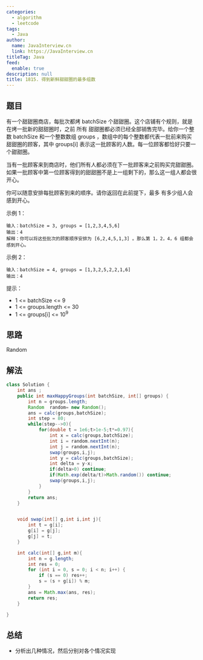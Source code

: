 ```yaml
---
categories: 
  - algorithm
  - leetcode
tags: 
  - Java
author: 
  name: JavaInterview.cn
  link: https://JavaInterview.cn
titleTag: Java
feed: 
  enable: true
description: null
title: 1815. 得到新鲜甜甜圈的最多组数
---
```


## 题目

有一个甜甜圈商店，每批次都烤 batchSize 个甜甜圈。这个店铺有个规则，就是在烤一批新的甜甜圈时，之前 所有 甜甜圈都必须已经全部销售完毕。给你一个整数 batchSize 和一个整数数组 groups ，数组中的每个整数都代表一批前来购买甜甜圈的顾客，其中 groups[i] 表示这一批顾客的人数。每一位顾客都恰好只要一个甜甜圈。

当有一批顾客来到商店时，他们所有人都必须在下一批顾客来之前购买完甜甜圈。如果一批顾客中第一位顾客得到的甜甜圈不是上一组剩下的，那么这一组人都会很开心。

你可以随意安排每批顾客到来的顺序。请你返回在此前提下，最多 有多少组人会感到开心。



示例 1：

    输入：batchSize = 3, groups = [1,2,3,4,5,6]
    输出：4
    解释：你可以将这些批次的顾客顺序安排为 [6,2,4,5,1,3] 。那么第 1，2，4，6 组都会感到开心。
示例 2：

    输入：batchSize = 4, groups = [1,3,2,5,2,2,1,6]
    输出：4


提示：

* 1 <= batchSize <= 9
* 1 <= groups.length <= 30
* 1 <= groups[i] <= 10<sup>9</sup>



## 思路

Random

## 解法
```java
class Solution {
    int ans ;
    public int maxHappyGroups(int batchSize, int[] groups) {
        int n = groups.length;
        Random  random= new Random();
        ans = calc(groups,batchSize);
        int step = 80;
        while(step-->0){
            for(double t = 1e6;t>1e-5;t*=0.97){
                int x = calc(groups,batchSize);
                int i = random.nextInt(n);
                int j = random.nextInt(n);
                swap(groups,i,j);
                int y = calc(groups,batchSize);
                int delta = y-x;
                if(delta>0) continue;
                if(Math.exp(delta/t)>Math.random()) continue;
                swap(groups,i,j); 
            }
        }
        return ans;
    }


    void swap(int[] g,int i,int j){
        int t = g[i];
        g[i] = g[j];
        g[j] = t;
    }

    int calc(int[] g,int m){
        int n = g.length;
        int res = 0;
        for (int i = 0, s = 0; i < n; i++) {
            if (s == 0) res++;
            s = (s + g[i]) % m;
        }
        ans = Math.max(ans, res);
        return res;
    }

}

```

## 总结

- 分析出几种情况，然后分别对各个情况实现 
